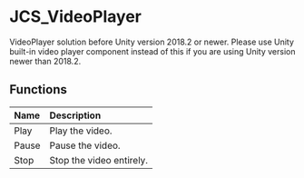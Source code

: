 # JCS_VideoPlayer

VideoPlayer solution before Unity version 2018.2 or newer. Please use Unity
built-in video player component instead of this if you are using Unity version
newer than 2018.2.

## Functions

| Name  | Description              |
|:------|:-------------------------|
| Play  | Play the video.          |
| Pause | Pause the video.         |
| Stop  | Stop the video entirely. |
